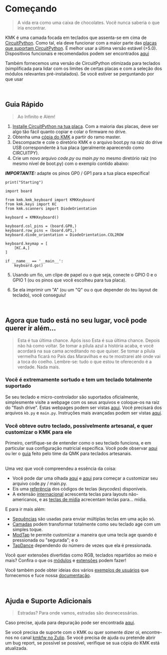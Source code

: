 # Começando
> A vida era como uma caixa de chocolates. Você nunca saberia o que iria
> encontrar.

KMK é uma camada focada em teclados que assenta-se em cima de
[CircuitPython](https://circuitpython.org/). Como tal, ela deve funcionar com a
maior parte das [placas que suportam
CircuitPython](https://circuitpython.org/downloads). É melhor usar a última
versão estável (>5.0). Dispositivos funcionais e recomendados podem ser
encontrados [aqui](Officially_Supported_Microcontrollers.md)

Também fornecemos uma versão de CircuitPython otimizada para teclados
(simplificada para lidar com os limites de certas placas e com a seleção dos
módulos relevantes pré-instalados). Se você estiver se perguntando por que usar

<br>

## Guia Rápido
> Ao Infinito e Além!

1. [Installe CircuitPython na tua
   placa](https://learn.adafruit.com/welcome-to-circuitpython/installing-circuitpython).
   Com a maioria das placas, deve ser algo tão fácil quanto copiar e colar o
   firmware no drive.
2. Obtenha uma [cópia do
   KMK](https://github.com/KMKfw/kmk_firmware/archive/refs/heads/master.zip) a
   partir do ramo master.
3. Descompacte e cole o diretório KMK e o arquivo boot.py na raiz do drive USB
   correspondente à tua placa (geralmente aparecendo como CIRCUITPY).
4. Crie um novo arquivo *code.py* ou *main.py* no mesmo diretório raiz (no
   mesmo nível de boot.py) com o exemplo contido abaixo:

***IMPORTANTE:*** adapte os pinos GP0 / GP1 para a tua placa específica! <br>

```
print("Starting")

import board

from kmk.kmk_keyboard import KMKKeyboard
from kmk.keys import KC
from kmk.scanners import DiodeOrientation

keyboard = KMKKeyboard()

keyboard.col_pins = (board.GP0,)
keyboard.row_pins = (board.GP1,)
keyboard.diode_orientation = DiodeOrientation.COL2ROW

keyboard.keymap = [
    [KC.A,]
]

if __name__ == '__main__':
    keyboard.go()
```

5. Usando um fio, um clipe de papel ou o que seja, conecte o GPIO 0 e o GPIO 1
   (ou os pinos que você escolheu para tua placa).

6. Se ela imprimir um "A" (ou um "Q" ou o que depender do teu layout de
   teclado), você conseguiu!

<br>


## Agora que tudo está no seu lugar, você pode querer ir além...

> Esta é tua última chance. Após isso Esta é sua última chance. Depois não há
> como voltar. Se tomar a pílula azul a história acaba, e você acordará na sua
> cama acreditando no que quiser. Se tomar a pílula vermelha ficará no País das
> Maravilhas e eu te mostrarei até onde vai a toca do coelho. Lembre-se: tudo o
> que estou te oferecendo é a verdade. Nada mais.

### Você é extremamente sortudo e tem um teclado totalmente suportado

Se seu teclado e micro-controlador são suportados oficialmente, simplesmente
visite a webpage com os seus arquivos e coloque-os na raiz do "flash drive".
Estas webpages podem ser vistas [aqui](https://github.com/KMKfw/boards). Você
precisará dos arquivos `kb.py` e `main.py`. Instruções mais avançadas podem ser
vistas [aqui](config_and_keymap.md).

### Você obteve outro teclado, possivelmente artesanal, e quer customizar o KMK para ele

Primeiro, certifique-se de entender como o seu teclado funciona, e em particular
sua configuração matricial específica. Você pode observar
[aqui](http://pcbheaven.com/wikipages/How_Key_Matrices_Works/) ou ler o
[guia](https://docs.qmk.fm/#/hand_wire) feito pelo time da QMK para teclados
artesanais.

<br>Uma vez que você compreendeu a essência da coisa:
- Você pode dar uma olhada [aqui](config_and_keymap.md) e [aqui](keys.md) para
  começar a customizar seu arquivo code.py / main.py.
- Eis uma [referência](keycodes.md) dos códigos de teclas (*keycodes*)
  disponíveis.
- A extensão [internacional](international.md) acrescenta teclas para layouts
  não-americanos, e as [teclas de mídia](media_keys.md) acrecentam teclas
  para... mídia.

E para ir mais além:

- [Sequências](sequences.md) são usadas para enviar múltiplas teclas em uma ação
  só.
- [Camadas](layers.md) podem transformar totalmente como seu teclado age com um
  simples toque.
- [ModTap](modtap.md) te permite customizar a maneira que uma tecla age quando é
  pressionada ou "segurada"; e o
- [TapDance](tapdance.md) dependendo do número de vezes que ela é pressionada.

Você quer extensões divertidas como RGB, teclados repartidos ao meio e mais?
Confira o que os [módulos](modules.md) e [extensões](extensions.md) podem
fazer!

Você também pode obter ideias dos vários [exemplos de
usuários](https://github.com/KMKfw/user_keymaps) que fornecemos e fuce nossa
[documentação](https://github.com/KMKfw/kmk_firmware/tree/master/docs).

<br>

## Ajuda e Suporte Adicionais
> Estradas? Para onde vamos, estradas são desnecessárias.

Caso precise, ajuda para depuração pode ser encontrada [aqui](debugging.md).

Se você precisa de suporte com o KMK ou quer somente dizer oi, encontre-nos no
canal [kmkfw no Zulip](https://kmkfw.zulipchat.com).
Se você precisa de ajuda ou pretende abrir um bug report, se
possível se possível, verifique se sua cópia do KMK está atualizada.
